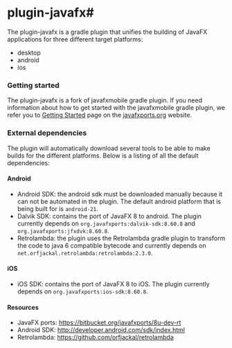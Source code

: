 # plugin-javafx#

The plugin-javafx is a gradle plugin that unifies the building of JavaFX applications for three different target platforms:

* desktop
* android
* ios

### Getting started ###

The plugin-javafx is a fork of javafxmobile gradle plugin.
If you need information about how to get started with the javafxmobile gradle plugin, we refer you to [Getting Started](http://javafxports.org/page/Getting_Started) page on the [javafxports.org](http://javafxports.org) website.

### External dependencies ###

The plugin will automatically download several tools to be able to make builds for the different platforms. Below is a listing of all the default dependencies:

#### Android ####

* Android SDK: the android sdk must be downloaded manually because it can not be automated in the plugin. The default android platform that is being built for is `android-21`.
* Dalvik SDK: contains the port of JavaFX 8 to android. The plugin currently depends on `org.javafxports:dalvik-sdk:8.60.8` and `org.javafxports:jfxdvk:8.60.8`.
* Retrolambda: the plugin uses the Retrolambda gradle plugin to transform the code to java 6 compatible bytecode and currently depends on `net.orfjackal.retrolambda:retrolambda:2.3.0`.

#### iOS ####
* iOS SDK: contains the port of JavaFX 8 to iOS. The plugin currently depends on `org.javafxports:ios-sdk:8.60.8`.

#### Resources ####

* JavaFX ports: https://bitbucket.org/javafxports/8u-dev-rt
* Android SDK: http://developer.android.com/sdk/index.html
* Retrolambda: https://github.com/orfjackal/retrolambda